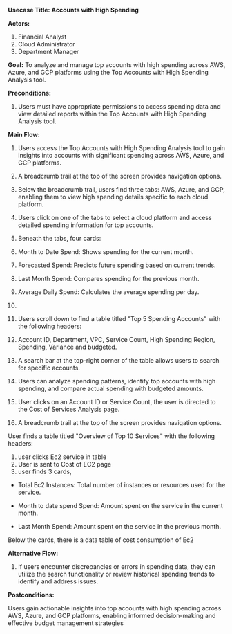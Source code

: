 
**Usecase Title: Accounts with High Spending** 

**Actors:**

1. Financial Analyst
1. Cloud Administrator
1. Department Manager

**Goal:** To analyze and manage top accounts with high spending across AWS, Azure, and GCP platforms using the Top Accounts with High Spending Analysis tool.

**Preconditions:**

1. Users must have appropriate permissions to access spending data and view detailed reports within the Top Accounts with High Spending Analysis tool.

**Main Flow:**

1. Users access the Top Accounts with High Spending Analysis tool to gain insights into accounts with significant spending across AWS, Azure, and GCP platforms.
1. A breadcrumb trail at the top of the screen provides navigation options.
1. Below the breadcrumb trail, users find three tabs: AWS, Azure, and GCP, enabling them to view high spending details specific to each cloud platform.
1. Users click on one of the tabs to select a cloud platform and access detailed spending information for top accounts.
1. Beneath the tabs, four cards:
1. Month to Date Spend: Shows spending for the current month.
1. Forecasted Spend: Predicts future spending based on current trends.
1. Last Month Spend: Compares spending for the previous month.
1. Average Daily Spend: Calculates the average spending per day.
2. <br>
1. Users scroll down to find a table titled "Top 5 Spending Accounts" with the following headers:
1. Account ID, Department, VPC, Service Count, High Spending Region, Spending, Variance and budgeted.

1. A search bar at the top-right corner of the table allows users to search for specific accounts.
1. Users can analyze spending patterns, identify top accounts with high spending, and compare actual spending with budgeted amounts.
1. User clicks on an Account ID or Service Count, the user is directed to the Cost of Services Analysis page.

1. A breadcrumb trail at the top of the screen provides navigation options.



User finds a table titled "Overview of Top 10 Services" with the following headers:

1. user clicks Ec2 service in table
2. User is sent to Cost of EC2 page
3. user finds 3 cards,


- Total Ec2 Instances: Total number of instances or resources used for the service.

- Month to date spend Spend: Amount spent on the service in the current month.

- Last Month Spend: Amount spent on the service in the previous month.

Below the cards, there is a data table of cost consumption of Ec2

**Alternative Flow:**

1. If users encounter discrepancies or errors in spending data, they can utilize the search functionality or review historical spending trends to identify and address issues.

**Postconditions:**

Users gain actionable insights into top accounts with high spending across AWS, Azure, and GCP platforms, enabling informed decision-making and effective budget management strategies
